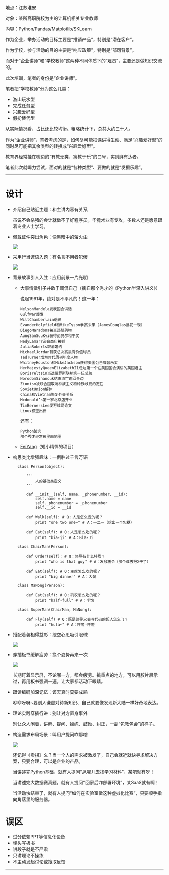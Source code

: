 地点：江苏淮安

对象：某所高职院校为主的计算机相关专业教师

内容：Python/Pandas/Matplotlib/SKLearn

作为企业，举办活动的目标主要是“推销产品”，特别是“潜在客户”。

作为学校，参与活动的目的主要是“响应政策”，特别是“部司背景”。

而对于“企业讲师”和“学校教师”这两种不同体质下的“雇员”，主要还是做知识交流的。

此次培训，笔者的身份是“企业讲师”。

笔者把“学校教师”分为这么几类：

- 游山玩水型
- 完成任务型
- 兴趣爱好型
- 假扮替代型

从实际情况看，占比还比较均衡。粗略统计下，总共大约三十人。

作为“企业讲师”，笔者考虑的是，如何尽可能把课讲得生动、满足“兴趣爱好型”的同时尽可能把其余类型的转换成“兴趣爱好型”。

教育界经常挂在嘴边的“有教无类、寓教于乐”的口号，实则鲜有达者。

笔者此次就竭力尝试，面对的就是“各种类型”、要做的就是“发掘乐趣”。

---
# 设计 #

- 介绍自己贴近主题：和主讲内容有关系

	虽说不会杀猪的会计就做不了好程序员，毕竟术业有专攻，多数人还是愿意跟着专业人士学习。

- 佩戴证件突出角色：像黑暗中的萤火虫

	![][0]

- 采用行当谚语入题：有名言不用者犯傻

	![][1]

- 背景故事引人入胜：应用前景一片光明
  - 大事情做引子并敢于调侃自己（摘自那个秀才的《Python半深入讲义》）

	说起1991年，绝对是不平凡的！这一年：

		NelsonMandela发表国会讲话
		GulfWar爆发
		WiltChamberlain退役
		EvanderHolyfield和MikeTyson拳赛未果（JamesDouglas昙花一现）
		DiegoMaradona被查违禁药物
		AungSanSuuKyi获得诺贝尔和平奖
		HedyLamarr盗窃商店被抓
		JuliaRoberts取消婚约
		MichaelJordan首获总决赛最有价值球员
		TedTurner成为时代周刊年度人物
		WhitneyHouston和MikeJackson获得美国公告牌音乐奖
		HerMajestyQueenElizabethII成为第一个在美国国会演讲的英国君主
		BorisYeltsin当选俄罗斯联邦第一任总统
		NorodomSihanouk结束流亡返回金边
		Zionism被联合国取消种族主义和种族歧视的定性
		SovietUnion解体
		China和Vietnam恢复外交关系
		Mcdonald’s第一家北京店开业
		TimBernersLee发万维网论文
		Linux横空出世
	还有：

		Python破壳
		那个秀才经常夜里画地图

  - [FeiYang](http://github.com/nagexiucai/feiyang "feiyang")（短小精悍的项目）

- 构思类比增强趣味：一例胜过千言万语

		class Person(object):

			'''
				人的基础类定义
			'''

			def __init__(self, name, _phonenumber, __id):
				self.name = name
				self._phonenumber = _phonenumber
				self.__id = __id

			def Walk(self): # Q：人是怎么走的呢？
				print "one two one~" # A：一二一（给出一个包袱）

			def Eat(self): # Q：人是怎么吃的呢？
				print "bia-ji" # A：Bia-Ji

		class ChairMan(Person):

			def Order(self): # Q：领导有什么特质？
				print "who is that guy" # A：发号施令（那个谁去把X干了）

			def Eat(self): # Q：主席怎么吃的呢？
				print "big dinner" # A：大餐

		class MaNong(Person):

			def Eat(self): # Q：码农怎么吃的呢？
				print "half-full" # A：半饱

		class SuperMan(ChairMan, MaNong):

			def Fly(self) # Q：既是领导又会写代码的超人怎么飞？
				print "hula~" # A：呼啦-呼啦

- 搭配着装相得益彰：挖空心思吸引眼球

	![][2]

- 穿插板书缓解疲劳：换个姿势再来一次

	![][3]

	长期盯着显示屏，不论哪一方，都会疲劳。挑重点的地方，可以用胶片展示过，再用板书强调一遍。让大家都活动下眼睛。

- 跟读编码加深记忆：该天真时莫要成熟

	咿咿呀呀~要别人谦虚对待新知识、自己就要像发现新大陆一样好奇地表达。

- 理论实践穿插行进：别让对方置身事外

	别让众人闲着，讲解、提问、操练、鼓励、纠正，一副“包教包会”的样子。

- 构造需求布局场景：叫用户提问咋那啥

	![][4]

	还记得《卖拐》么？当一个人的需求被激发了，自己会就近就快寻求解决方案，只要合理，可以是企业的产品。

	当讲述完Python基础，就有人提问“从哪儿去找学习材料”，某吧就有呀！

	当讲述完大数据赛真题，就有人提问“回家后咋部署环境”，某SaaS就有啊！

	当活动快结束了，就有人提问“如何在实验室做这种虚拟化比赛”，只要顺手指向角落里的服务器。

# 误区 #

- 过分依赖PPT等信息化设备
- 埋头写板书
- 讲段子就是不严肃
- 只讲理论不操练
- 不主动发起讨论或搜取反馈

---
[0]: ./illustration/teaching/0.jpg
[1]: ./illustration/teaching/1.jpg
[2]: ./illustration/teaching/2.jpg
[3]: ./illustration/teaching/3.jpg
[4]: ./illustration/teaching/4.jpg